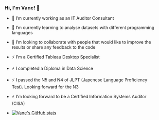 ### Hi, I'm Vane! 👋

- 🔭 I’m currently working as an IT Auditor Consultant
- 🌱 I’m currently learning to analyse datasets with different programming languages
- 👯 I’m looking to collaborate with people that would like to improve the results or share any feedback to the code
- ⚡ I'm a Certified Tableau Desktop Specialist
- ⚡ I completed a Diploma in Data Science
- ⚡ I passed the N5 and N4 of JLPT (Japenese Language Proficiency Test). Looking forward for the N3
- ⚡ I'm looking forward to be a Certified Information Systems Auditor (CISA)

- [![Vane's GitHub stats](https://github-readme-stats.vercel.app/api?username=Vanessa265-design)](https://github.com/anuraghazra/github-readme-stats)
